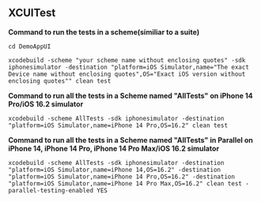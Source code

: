 ## XCUITest

**Command to run the tests in a scheme(similiar to a suite)**

`cd DemoAppUI`

`xcodebuild -scheme "your scheme name without enclosing quotes" -sdk iphonesimulator -destination "platform=iOS Simulator,name="The exact Device name without enclosing quotes",OS="Exact iOS version without enclosing quotes"" clean test`

**Command to run all the tests in a Scheme named "AllTests" on iPhone 14 Pro/iOS 16.2 simulator**

`xcodebuild -scheme AllTests -sdk iphonesimulator -destination "platform=iOS Simulator,name=iPhone 14 Pro,OS=16.2" clean test`


**Command to run all the tests in a Scheme named "AllTests" in Parallel on iPhone 14, iPhone 14 Pro, iPhone 14 Pro Max/iOS 16.2 simulator**

 `xcodebuild -scheme AllTests -sdk iphonesimulator -destination "platform=iOS Simulator,name=iPhone 14,OS=16.2" -destination "platform=iOS Simulator,name=iPhone 14 Pro,OS=16.2" -destination "platform=iOS Simulator,name=iPhone 14 Pro Max,OS=16.2" clean test -parallel-testing-enabled YES`


